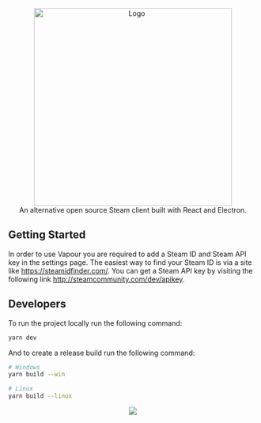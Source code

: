 <div align="center">
    <img width="400" src="/src/assets/img/logo.png" alt="Logo"/>
</div>
<div align="center">
    An alternative open source Steam client built with React and Electron.
</div>

## Getting Started

In order to use Vapour you are required to add a Steam ID and Steam API key in the settings page.
The easiest way to find your Steam ID is via a site like https://steamidfinder.com/.
You can get a Steam API key by visiting the following link http://steamcommunity.com/dev/apikey.

## Developers

To run the project locally run the following command:

```bash
yarn dev
```

And to create a release build run the following command:

```bash
# Windows
yarn build --win

# Linux
yarn build --linux
```

<p align="center"><img src="/src/assets/img/screenshot.jpg"/></p>
